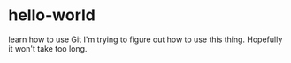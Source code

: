 # hello-world
learn how to use Git
I'm trying to figure out how to use this thing. 
Hopefully it won't take too long.
